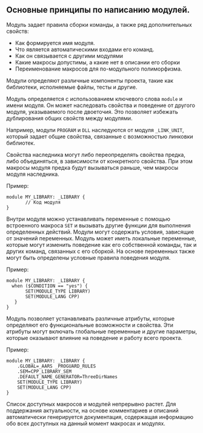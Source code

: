 ## Основные принципы по написанию модулей.

Модуль задает правила сборки команды, а также ряд дополнительных свойств:
- Как формируется имя модуля.
- Что является автоматическими входами его команд.
- Как он связывается с другими модулями
- Какие макросы допустимы, а какие нет в описании его сборки
- Переименование макросов для по-модульного полиморфизма.

Модули определяют различные компоненты проекта, такие как библиотеки, исполняемые файлы, тесты и другие. 

Модуль определяется с использованием ключевого слова `module` и имени модуля. Он может наследовать свойства и поведение от другого модуля, указываемого после двоеточия. Это позволяет избежать дублирования общих свойств между модулями. 

Например, модули `PROGRAM` и `DLL` наследуются от модуля `_LINK_UNIT`, который задает общие свойства, связанные с возможностью линковки библиотек.

Свойства наследника могут либо переопределять свойства предка, либо объединяться, в зависимости от конкретного свойства. При этом макросы модуля предка будут вызываться раньше, чем макросы модуля наследника.

Пример:
```plaintext
module MY_LIBRARY: _LIBRARY {
       // Код модуля
}
```
Внутри модуля можно устанавливать переменные с помощью встроенного макроса `SET` и вызывать другие функции для выполнения определенных действий. Модули могут содержать условия, зависящие от значений переменных. Модуль может иметь локальные переменные, которые могут изменить поведение как его собственной команды, так и других команд, связанных с его сборкой. На основе переменных также могут быть определены условные правила поведения модуля.

Пример:
```plaintext
module MY_LIBRARY: _LIBRARY {
  when ($CONDITION == "yes") {
       SET(MODULE_TYPE LIBRARY)
       SET(MODULE_LANG CPP)
   }
}
```
Модуль позволяет устанавливать различные атрибуты, которые определяют его функциональные возможности и свойства. 
Эти атрибуты могут включать глобальные переменные и другие параметры, которые оказывают влияние на поведение и работу всего проекта.

Пример:
```plaintext
module MY_LIBRARY: _LIBRARY {
    .GLOBAL=_AARS _PROGUARD_RULES
    .SEM=CPP_LIBRARY_SEM
    .DEFAULT_NAME_GENERATOR=ThreeDirNames
    SET(MODULE_TYPE LIBRARY)
    SET(MODULE_LANG CPP)
}
```
Список доступных макросов и модулей непрерывно растет. 
Для поддержания актуальности, на основе комментариев и описаний автоматически генерируется документация, содержащая информацию обо всех доступных на данный момент макросах и модулях.
